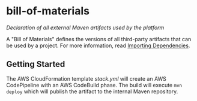 # bill-of-materials
_Declaration of all external Maven artifacts used by the platform_

A "Bill of Materials" defines the versions of all third-party artifacts that can be used by a project. For more information, read [Importing Dependencies](https://maven.apache.org/guides/introduction/introduction-to-dependency-mechanism.html#Importing_Dependencies).

## Getting Started
The AWS CloudFormation template _stack.yml_ will create an AWS CodePipeline with an AWS CodeBuild phase. The build will execute `mvn deploy` which will publish the artifact to the internal Maven repository.
